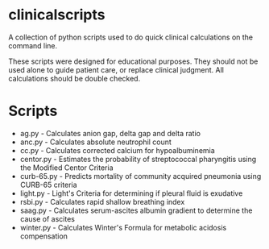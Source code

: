 # clinicalscripts
A collection of python scripts used to do quick clinical calculations on the command line.

These scripts were designed for educational purposes. They should not be used alone to guide patient care, or replace clinical judgment. All calculations should be double checked.

# Scripts
- ag.py - Calculates anion gap, delta gap and delta ratio
- anc.py - Calculates absolute neutrophil count
- cc.py - Calculates corrected calcium for hypoalbuminemia
- centor.py - Estimates the probability of streptococcal pharyngitis using the Modified Centor Criteria
- curb-65.py - Predicts mortality of community acquired pneumonia using CURB-65 criteria
- light.py - Light's Criteria for determining if pleural fluid is exudative
- rsbi.py - Calculates rapid shallow breathing index
- saag.py - Calculates serum-ascites albumin gradient to determine the cause of ascites
- winter.py - Calculates Winter's Formula for metabolic acidosis compensation
